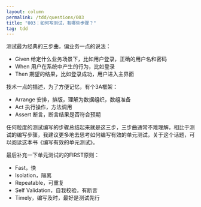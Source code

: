 ```yaml
---
layout: column
permalink: /tdd/questions/003
title: "003：如何写测试，有哪些步骤？"
tag: tdd
---
```



测试最为经典的三步曲，偏业务一点的说法：

- Given  给定什么业务场景下，比如用户登录，正确的用户名和密码
- When  用户在系统中产生的行为，比如登录
- Then 期望的结果，比如登录成功，用户进入主界面

技术一点的描述，为了方便记忆，有个3A框架：
- Arrange  安排，排版，理解为数据组织，数组准备
- Act 执行操作，方法调用
- Assert  断言，断言结果是否符合预期

任何粒度的测试编写的步骤总结起来就是这三步，三步曲通常不难理解，相比于测试的编写步骤，我建议更多地去思考如何编写有效的单元测试，关于这个话题，可以阅读这本书《编写有效的单元测试》。

最后补充一下单元测试的的FIRST原则：

- Fast，快
- Isolation，隔离
- Repeatable，可重复
- Self Validation，自我校验，有断言
- Timely，编写及时，最好是测试先行

